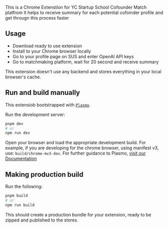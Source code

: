 This is a Chrome Extenstion for YC Startup School Cofounder Match platfrom 
It helps to receive summary for each potential cofoinder profile and get througn this process faster 

## 
## Usage

- Download ready to use extension
- Install to your Chrome browser locally
- Go to your profile page on SUS and enter OpenAI API keys
- Go to matchmaking platform, wait for 20 second and receive summary 

This extension doesn't use any backend and stores everything in your local browser's cache.

## Run and build manually
This extensiob bootstrapped with [`Plasmo`](https://www.npmjs.com/package/plasmo).

Run the development server:

```bash
pnpm dev
# or
npm run dev
```

Open your browser and load the appropriate development build. For example, if you are developing for the chrome browser, using manifest v3, use: `build/chrome-mv3-dev`.
For further guidance to Plasmo, [visit our Documentation](https://docs.plasmo.com/)

## Making production build

Run the following:

```bash
pnpm build
# or
npm run build
```

This should create a production bundle for your extension, ready to be zipped and published to the stores.
